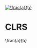<a href="https://www.codecogs.com/eqnedit.php?latex=\frac{a}{b}" target="_blank"><img src="https://latex.codecogs.com/gif.latex?\frac{a}{b}" title="\frac{a}{b}" /></a>
# CLRS
\frac{a}{b}